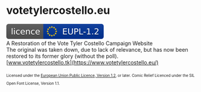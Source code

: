 # votetylercostello.eu
[![License](/img/eupl_1.2.svg)](/LICENCE.txt)<br />
A Restoration of the Vote Tyler Costello Campaign Website<br />
The original was taken down, due to lack of relevance, but has now been restored to its former glory (without the poll).<br />
[www.votetylercostello.tk](https://www.votetylercostello.eu/)<br /><br />
<sub><sup>Licensed under the [European Union Public Licence, Version 1.2](/LICENCE.txt), or later.
Comic Relief Licenced under the SIL Open Font License, Version 1.1.</sup></sub>
